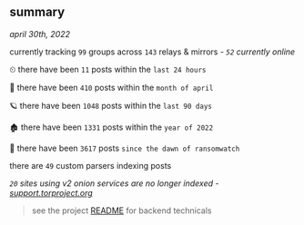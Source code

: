 
## summary
_april 30th, 2022_

currently tracking `99` groups across `143` relays & mirrors - _`52` currently online_

⏲ there have been `11` posts within the `last 24 hours`

🦈 there have been `410` posts within the `month of april`

🪐 there have been `1048` posts within the `last 90 days`

🏚 there have been `1331` posts within the `year of 2022`

🦕 there have been `3617` posts `since the dawn of ransomwatch`

there are `49` custom parsers indexing posts

_`20` sites using v2 onion services are no longer indexed - [support.torproject.org](https://support.torproject.org/onionservices/v2-deprecation/)_

> see the project [README](https://github.com/thetanz/ransomwatch#ransomwatch--) for backend technicals
